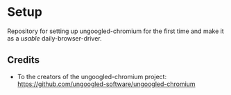 # Setup

Repository for setting up ungoogled-chromium for the first time and make it as a *usable* daily-browser-driver.

## Credits

- To the creators of the ungoogled-chromium project: <https://github.com/ungoogled-software/ungoogled-chromium>
